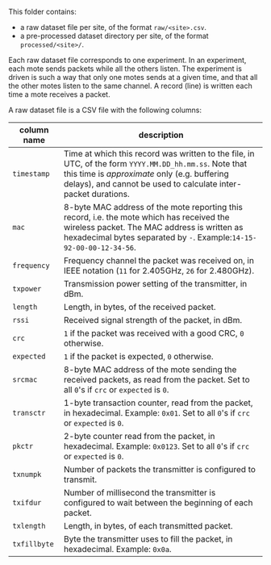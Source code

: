 This folder contains:

* a raw dataset file per site, of the format `raw/<site>.csv`.
* a pre-processed dataset directory per site, of the format `processed/<site>/`.

Each raw dataset file corresponds to one experiment. In an experiment, each mote sends packets while all the others listen. The experiment is driven is such a way that only one motes sends at a given time, and that all the other motes listen to the same channel. A record (line) is written each time a mote receives a packet.

A raw dataset file is a CSV file with the following columns:

column name  | description
-------------|------------
`timestamp`  | Time at which this record was written to the file, in UTC, of the form `YYYY.MM.DD_hh.mm.ss`. Note that this time is _approximate_ only (e.g. buffering delays), and cannot be used to calculate inter-packet durations.
`mac`        | 8-byte MAC address of the mote reporting this record, i.e. the mote which has received the wireless packet. The MAC address is written as hexadecimal bytes separated by `-`. Example:`14-15-92-00-00-12-34-56`.
`frequency`  | Frequency channel the packet was received on, in IEEE notation (`11` for 2.405GHz, `26` for 2.480GHz).
`txpower`    | Transmission power setting of the transmitter, in dBm.
`length`     | Length, in bytes, of the received packet.
`rssi`       | Received signal strength of the packet, in dBm.
`crc`        | `1` if the packet was received with a good CRC, `0` otherwise.
`expected`   | `1` if the packet is expected, `0` otherwise.
`srcmac`     | 8-byte MAC address of the mote sending the received packets, as read from the packet. Set to all `0`'s if `crc` or `expected` is `0`.
`transctr`   | 1-byte transaction counter, read from the packet, in hexadecimal. Example: `0x01`. Set to all `0`'s if `crc` or `expected` is `0`.
`pkctr`      | 2-byte counter read from the packet, in hexadecimal. Example: `0x0123`. Set to all `0`'s if `crc` or `expected` is `0`.
`txnumpk`    | Number of packets the transmitter is configured to transmit.
`txifdur`    | Number of millisecond the transmitter is configured to wait between the beginning of each packet.
`txlength`   | Length, in bytes, of each transmitted packet.
`txfillbyte` | Byte the transmitter uses to fill the packet, in hexadecimal. Example: `0x0a`.
